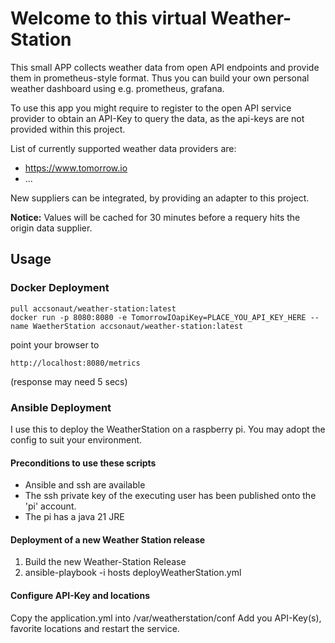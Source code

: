 # Welcome to this virtual Weather-Station

This small APP collects weather data from open API endpoints and provide them in prometheus-style format.
Thus you can build your own personal weather dashboard using e.g. prometheus, grafana.

To use this app you might require to register to the open API service provider to obtain an API-Key to query the data,
as the api-keys are not provided within this project.

List of currently supported weather data providers are:

* https://www.tomorrow.io
* ...

New suppliers can be integrated, by providing an adapter to this project.

**Notice:** Values will be cached for 30 minutes before a requery hits the
origin data supplier.  

## Usage

### Docker Deployment

    pull accsonaut/weather-station:latest
    docker run -p 8080:8080 -e TomorrowIOapiKey=PLACE_YOU_API_KEY_HERE --name WaetherStation accsonaut/weather-station:latest

point your browser to 

    http://localhost:8080/metrics

(response may need 5 secs)

### Ansible Deployment

I use this to deploy the WeatherStation on a raspberry pi. You may adopt the config to suit your environment.

#### Preconditions to use these scripts

* Ansible and ssh are available
* The ssh private key of the executing user has been published onto the 'pi' account.
* The pi has a java 21 JRE

#### Deployment of a new Weather Station release

1) Build the new Weather-Station Release
2) ansible-playbook -i hosts deployWeatherStation.yml

#### Configure API-Key and locations

Copy the application.yml into /var/weatherstation/conf 
Add you API-Key(s), favorite locations and restart the service.

